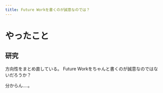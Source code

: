 ```yaml
---
title: Future Workを書くのが誠意なのでは？
---
```


# やったこと

## 研究

方向性をまとめ直している。
Future Workをちゃんと書くのが誠意なのではないだろうか？

分からん‥‥。
